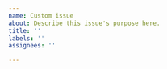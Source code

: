 ```yaml
---
name: Custom issue
about: Describe this issue's purpose here.
title: ''
labels: ''
assignees: ''

---
```



